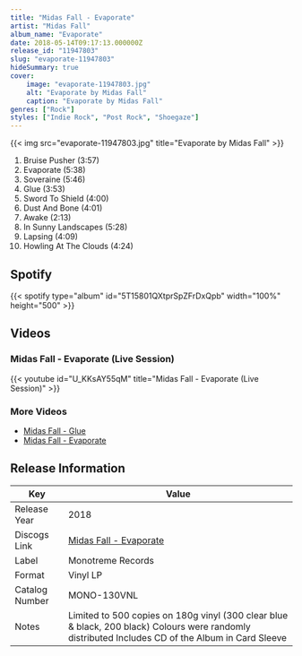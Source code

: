 ```yaml
---
title: "Midas Fall - Evaporate"
artist: "Midas Fall"
album_name: "Evaporate"
date: 2018-05-14T09:17:13.000000Z
release_id: "11947803"
slug: "evaporate-11947803"
hideSummary: true
cover:
    image: "evaporate-11947803.jpg"
    alt: "Evaporate by Midas Fall"
    caption: "Evaporate by Midas Fall"
genres: ["Rock"]
styles: ["Indie Rock", "Post Rock", "Shoegaze"]
---
```


{{< img src="evaporate-11947803.jpg" title="Evaporate by Midas Fall" >}}

<!-- section break -->

1. Bruise Pusher (3:57)
2. Evaporate (5:38)
3. Soveraine (5:46)
4. Glue (3:53)
5. Sword To Shield (4:00)
6. Dust And Bone (4:01)
7. Awake (2:13)
8. In Sunny Landscapes (5:28)
9. Lapsing (4:09)
10. Howling At The Clouds (4:24)

<!-- section break -->


## Spotify
{{< spotify type="album" id="5T15801QXtprSpZFrDxQpb" width="100%" height="500" >}}



## Videos
### Midas Fall - Evaporate (Live Session)
{{< youtube id="U_KKsAY55qM" title="Midas Fall - Evaporate (Live Session)" >}}<br>

### More Videos

- [Midas Fall - Glue](https://www.youtube.com/watch?v=oZ_ArHLW43I)
- [Midas Fall - Evaporate](https://www.youtube.com/watch?v=k0BnZ_rO-R4)


## Release Information
|  Key           | Value                                                |
| ---------------| ---------------------------------------------------- |
| Release Year   | 2018                                   |
| Discogs Link   | [Midas Fall - Evaporate](https://www.discogs.com/release/11947803-Midas-Fall-Evaporate) |
| Label          | Monotreme Records |
| Format         | Vinyl LP |
| Catalog Number | MONO-130VNL |
| Notes | Limited to 500 copies on 180g vinyl (300 clear blue & black, 200 black) Colours were randomly distributed Includes CD of the Album in Card Sleeve |